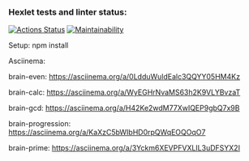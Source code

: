 ### Hexlet tests and linter status:

[![Actions Status](https://github.com/vikariabova/qa-auto-engineer-javascript-project-44/actions/workflows/hexlet-check.yml/badge.svg)](https://github.com/vikariabova/qa-auto-engineer-javascript-project-44/actions)
[![Maintainability](https://api.codeclimate.com/v1/badges/f0e64237f43d31f19da6/maintainability)](https://codeclimate.com/github/vikariabova/qa-auto-engineer-javascript-project-44/maintainability)

Setup:
npm install

Asciinema:

brain-even:
https://asciinema.org/a/0LdduWuldEalc3QQYY05HM4Kz

brain-calc:
https://asciinema.org/a/WyEGHrNvaMS63h2K9VLYBvzaT

brain-gcd:
https://asciinema.org/a/H42Ke2wdM77XwIQEP9gbQ7x9B

brain-progression:
https://asciinema.org/a/KaXzC5bWIbHD0rpQWqEOQOqO7

brain-prime:
https://asciinema.org/a/3Yckm6XEVPFVXLIL3uDFSYX2I
